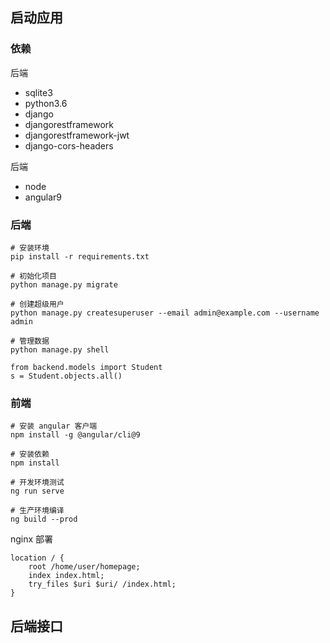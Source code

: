 ## 启动应用

### 依赖

后端

* sqlite3
* python3.6
* django
* djangorestframework
* djangorestframework-jwt
* django-cors-headers

后端

* node
* angular9

### 后端

```shell script
# 安装环境
pip install -r requirements.txt

# 初始化项目
python manage.py migrate

# 创建超级用户
python manage.py createsuperuser --email admin@example.com --username admin

# 管理数据
python manage.py shell 
```

```python3
from backend.models import Student 
s = Student.objects.all() 
```

### 前端

```shell script
# 安装 angular 客户端
npm install -g @angular/cli@9

# 安装依赖
npm install

# 开发环境测试
ng run serve

# 生产环境编译
ng build --prod
```

nginx 部署

```
location / {
    root /home/user/homepage;
    index index.html;
    try_files $uri $uri/ /index.html;
}
```

## 后端接口

